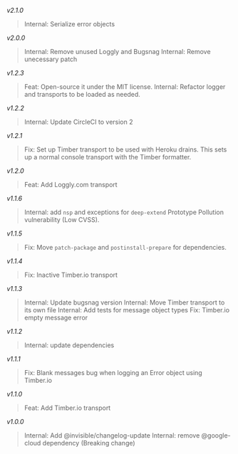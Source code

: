 *v2.1.0*
> Internal: Serialize error objects

*v2.0.0*
> Internal: Remove unused Loggly and Bugsnag
> Internal: Remove unecessary patch

*v1.2.3*
> Feat: Open-source it under the MIT license.
> Internal: Refactor logger and transports to be loaded as needed.

*v1.2.2*
> Internal: Update CircleCI to version 2

*v1.2.1*
> Fix: Set up Timber transport to be used with Heroku drains. This sets up a normal console transport with the Timber formatter.

*v1.2.0*
> Feat: Add Loggly.com transport

*v1.1.6*
> Internal: add `nsp` and exceptions for `deep-extend` Prototype Pollution vulnerability (Low CVSS).

*v1.1.5*
> Fix: Move `patch-package` and `postinstall-prepare` for dependencies.

*v1.1.4*
> Fix: Inactive Timber.io transport

*v1.1.3*
> Internal: Update bugsnag version
> Internal: Move Timber transport to its own file
> Internal: Add tests for message object types
> Fix: Timber.io empty message error

*v1.1.2*
> Internal: update dependencies

*v1.1.1*
> Fix: Blank messages bug when logging an Error object using Timber.io

*v1.1.0*
> Feat: Add Timber.io transport

*v1.0.0*
> Internal: Add @invisible/changelog-update
> Internal: remove @google-cloud dependency (Breaking change)
